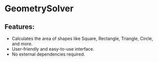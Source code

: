 # GeometrySolver

## Features:
- Calculates the area of shapes like Square, Rectangle, Triangle, Circle, and more.
- User-friendly and easy-to-use interface.
- No external dependencies required.
